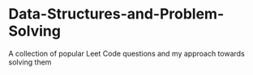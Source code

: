 # Data-Structures-and-Problem-Solving
A collection of popular Leet Code questions and my approach towards solving them
